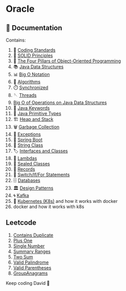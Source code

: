 # Oracle


## 📄 Documentation

Contains:

1. 📏 [Coding Standards](documentation/CodingStandards.md)
2. 🧱 [SOLID Principles](documentation/SolidPrinciples.md)
3. 🎨 [The Four Pillars of Object-Oriented Programming](documentation/Four%20Pillars%20of%20Object-Oriented%20Programming.md)
4. 📚 [Java Data Structures](documentation/Java%20Data%20Structures.md)
5. 📊 [Big O Notation](documentation/Big%20O%20Notation.md)
6. 🧠 [Algorithms](documentation/Algorithms.md)
7. ⏱️ [Synchronized](documentation/Synchronized.md)
8. 🪡 [Threads](documentation/Threads.md)
9. [Big O of Operations on Java Data Structures](documentation/Big%20O%20of%20Operations%20on%20Java%20Data%20Structures.md)
9. 🍩 [Java Keywords](documentation/Java%20Keywords.md)
10. 🐁 [Java Primitive Types](documentation/Java%20Primitive%20Types.md)
11. 🏗️ [Heap and Stack](documentation/Heap%20and%20Stack.md)
12. 🗑️ [Garbage Collection](documentation/Garbage%20Collection.md)
13. 🚨 [Exceptions](documentation/Exceptions.md)
14. 🌱 [Spring Boot](documentation/SpringBoot.md)
15. 🔗 [String Class](documentation/StringClass.md)
16. 🏷️ [Interfaces and Classes](documentation/InterfacesAndClasses.md)
17. 🎯 [Lambdas](documentation/Lambdas.md)
18. 🚪 [Sealed Classes](documentation/SealedClasses.md)
19. 📜 [Records](documentation/Records.md)
20. 🔄 [Switch/If/For Statements](documentation/SwitchIfForStatements.md)
21. 🗄️ [Databases](documentation/Databases.md)
22. 🏛️ [Design Patterns](documentation/DesignPatterns.md)
23. 🌀 [Kafka](documentation/Kafka.md)
24. 🚢 [Kubernetes (K8s)](documentation/K8s.md)  and how it works with docker 
25. docker and how it works with k8s



## Leetcode 

1. [Contains Duplicate](leetcode/containsduplicate/ContainsDuplicate.md)
2. [Plus One](leetcode/plusOne/PlusOne.md)
3. [Single Number](leetcode/singlenumber/SingleNumber.md)
4. [Summary Ranges](leetcode/summaryranges/SummaryRanges.md)
5. [Two Sum](leetcode/twosum/TwoSum.md)
6. [Valid Palindrome](leetcode/validpalindrome/ValidPalindrome.md)
7. [Valid Parentheses](leetcode/validparentheses/ValidParentheses.md)
8. [GroupAnagrams](leetcode/groupanagrams/groupAnagrams.md)


Keep coding David 🚀
